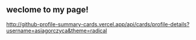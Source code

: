 ## weclome to my page!

http://github-profile-summary-cards.vercel.app/api/cards/profile-details?username=asiagorczyca&theme=radical
